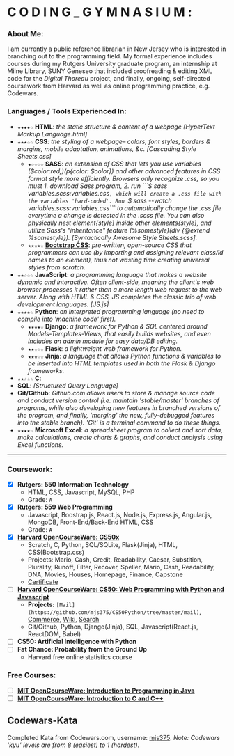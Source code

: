 # C O D I N G _ G Y M N A S I U M :
### About Me:
I am currently a public reference librarian in New Jersey who is interested in branching out to the programming field. My formal experience includes courses during my Rutgers University graduate program, an internship at Milne Library, SUNY Geneseo that included proofreading & editing XML code for the *Digital Thoreau* project, and finally, ongoing, self-directed coursework from Harvard as well as online programming practice, e.g. Codewars.

### Languages / Tools Experienced In:
  - ```★★★★☆``` **HTML**: *the static structure & content of a webpage [HyperText Markup Language.html]*
  - ```★★★☆☆``` **CSS**: *the styling of a webpage– colors, font styles, borders & margins, mobile adaptation, animations, &c. [Cascading Style Sheets.css]*
    - ```★☆☆☆☆``` **SASS**: *an extension of CSS that lets you use variables ($color:red;)(p{color: $color}) and other advanced features in CSS format style more efficiently. Browsers only recognize .css, so you must 1. download Sass program, 2. run ```$ sass variables.scss:variables.css```, which will create a .css file with the variables 'hard-coded'. Run ```$ sass --watch variables.scss:variables.css``` to automatically change the .css file everytime a change is detected in the .scss file. You can also physically nest element{style} inside other elements{style}, and utilize Sass's "inheritance" feature (%somestyle)(div {@extend %somestyle}). [Syntactically Awesome Style Sheets.scss].*
    - ```★★★★☆``` **[Bootstrap CSS](https://getbootstrap.com/docs/4.5/getting-started/introduction/)**: *pre-written, open-source CSS that programmers can use (by importing and assigning relevant class/id names to an element), thus not wasting time creating universal styles from scratch.*
  - ```★★☆☆☆``` **JavaScript**: *a programming language that makes a website dynamic and interactive. Often client-side, meaning the client's web browser processes it rather than a more length web request to the web server. Along with HTML & CSS, JS completes the classic trio of web development languages. [JS.js]*
  - ```★★★★☆``` **Python**: *an interpreted programming language (no need to compile into 'machine code' first).*
    - ```★★★★☆``` **Django**: *a framework for Python & SQL centered around Models-Templates-Views, that easily builds websites, and even includes an admin module for easy data/DB editing.*
    - ```★★☆☆☆``` **Flask**: *a lightweight web framework for Python.*
    - ```★★★☆☆``` **Jinja**: *a language that allows Python functions & variables to be inserted into HTML templates used in both the Flask & Django frameworks.*
  - ```★★☆☆☆``` **C**:
- **SQL**: *[Structured Query Language]*
- **Git/Github**: *Github.com allows users to store & manage source code and conduct version control (i.e. maintain 'stable/master' branches of programs, while also developing new features in branched versions of the program, and finally, 'merging' the new, fully-debugged features into the stable branch). 'Git' is a terminal command to do these things.*
- ```★★★★☆``` **Microsoft Excel**: *a spreadsheet program to collect and sort data, make calculations, create charts & graphs, and conduct analysis using Excel functions.*  
 
<hr>

### Coursework:
- [x] **Rutgers: 550 Information Technology**
  - HTML, CSS, Javascript, MySQL, PHP
  - Grade: ```A```
- [x] **Rutgers: 559 Web Programming**
  - Javascript, Boostrap.js, React.js, Node.js, Express.js, Angular.js, MongoDB, Front-End/Back-End HTML, CSS
  - Grade: ```A```
- [x] **[Harvard OpenCourseWare: CS50x](https://cs50.harvard.edu/x/2020/)**
  - Scratch, C, Python, SQL/SQLite, Flask(Jinja), HTML, CSS(Bootstrap.css)
  - Projects: Mario, Cash, Credit, Readability, Caesar, Substition, Plurality, Runoff, Filter, Recover, Speller, Mario, Cash, Readability, DNA, Movies, Houses, Homepage, Finance, Capstone
  - [Certificate](https://github.com/mjs375/Coding-Gymnasium/files/5459727/CS50xCERT.pdf)
- [ ] **[Harvard OpenCourseWare: CS50: Web Programming with Python and Javascript](https://cs50.harvard.edu/web/2020/)**
  - **Projects:** ```[Mail](https://github.com/mjs375/CS50Python/tree/master/mail)```, [Commerce](https://github.com/mjs375/CS50Python/tree/master/4/commerce), [Wiki](https://github.com/mjs375/CS50Python/tree/master/3/wiki), [Search](https://github.com/mjs375/CS50Python/tree/master/0/search) 
  - Git/Github, Python, Django(Jinja), SQL, Javascript(React.js, ReactDOM, Babel)
- [ ] **CS50: Artificial Intelligence with Python**
- [ ] **Fat Chance: Probability from the Ground Up**
  - Harvard free online statistics course
### Free Courses:
- [ ] **[MIT OpenCourseWare: Introduction to Programming in Java](https://ocw.mit.edu/courses/electrical-engineering-and-computer-science/6-092-introduction-to-programming-in-java-january-iap-2010/)**
- [ ] **[MIT OpenCourseWare: Introduction to C and C++](https://ocw.mit.edu/courses/electrical-engineering-and-computer-science/6-s096-introduction-to-c-and-c-january-iap-2013/)**

## Codewars-Kata
Completed Kata from Codewars.com, username: [mjs375](https://www.codewars.com/users/mjs375). *Note: Codewars 'kyu' levels are from 8 (easiest) to 1 (hardest).*
